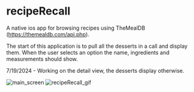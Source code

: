 # recipeRecall
 A native ios app for browsing recipes using TheMealDB (https://themealdb.com/api.php).

The start of this application is to pull all the desserts in a call and display them. When the user selects an option the name, ingredients and measurements should show.

7/19/2024 - Working on the detail view, the desserts display otherwise.
 
![main_screen](https://github.com/user-attachments/assets/c1ccd674-0772-42f0-be51-bdb5b149da67)
![recipeRecall_gif](https://github.com/user-attachments/assets/c2250d41-d5f8-44a2-b997-54d2ccada574)
